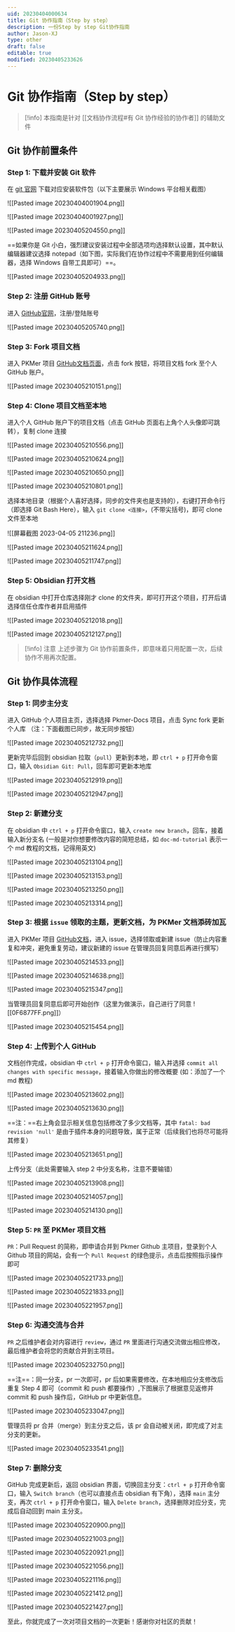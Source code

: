 ```yaml
---
uid: 20230404000634
title: Git 协作指南（Step by step）
description: 一份Step by step Git协作指南
author: Jason-XJ
type: other
draft: false
editable: true
modified: 20230405233626
---
```


# Git 协作指南（Step by step）

> [!info]
> 本指南是针对 [[文档协作流程#有 Git 协作经验的协作者]] 的辅助文件

## Git 协作前置条件

### Step 1: 下载并安装 Git 软件

在 [git 官网](https://git-scm.com/downloads) 下载对应安装软件包（以下主要展示 Windows 平台相关截图）

![[Pasted image 20230404001904.png]]

![[Pasted image 20230404001927.png]]

![[Pasted image 20230405204550.png]]

==如果你是 Git 小白，强烈建议安装过程中全部选项均选择默认设置，其中默认编辑器建议选择 notepad（如下图，实际我们在协作过程中不需要用到任何编辑器，选择 Windows 自带工具即可）==。

![[Pasted image 20230405204933.png]]

### Step 2: 注册 GitHub 账号

进入 [GitHub官网](https://github.com/)，注册/登陆账号

![[Pasted image 20230405205740.png]]

### Step 3: Fork 项目文档

进入 PKMer 项目 [GitHub文档页面](https://github.com/PKM-er/Pkmer-Docs)，点击 fork 按钮，将项目文档 fork 至个人 GitHub 账户。

![[Pasted image 20230405210151.png]]

### Step 4: Clone 项目文档至本地

进入个人 GitHub 账户下的项目文档（点击 GitHub 页面右上角个人头像即可跳转），复制 clone 连接

![[Pasted image 20230405210556.png]]

![[Pasted image 20230405210624.png]]

![[Pasted image 20230405210650.png]]

![[Pasted image 20230405210801.png]]

选择本地目录（根据个人喜好选择，同步的文件夹也是支持的），右键打开命令行（即选择 Git Bash Here），输入 `git clone <连接>`，(不带尖括号)，即可 clone 文件至本地

![[屏幕截图 2023-04-05 211236.png]]

![[Pasted image 20230405211624.png]]

![[Pasted image 20230405211747.png]]

### Step 5: Obsidian 打开文档

在 obsidian 中打开仓库选择刚才 clone 的文件夹，即可打开这个项目，打开后请选择信任仓库作者并启用插件

![[Pasted image 20230405212018.png]]

![[Pasted image 20230405212127.png]]

> [!info] 注意
> 上述步骤为 Git 协作前置条件，即意味着只用配置一次，后续协作不用再次配置。

## Git 协作具体流程

### Step 1: 同步主分支

进入 GitHub 个人项目主页，选择选择 Pkmer-Docs 项目，点击 Sync fork 更新个人库 （注：下面截图已同步，故无同步按钮）

![[Pasted image 20230405212732.png]]

更新完毕后回到 obsidian 拉取（`pull`）更新到本地，即 `ctrl + p` 打开命令窗口，输入 `Obsidian Git: Pull`，回车即可更新本地库

![[Pasted image 20230405212919.png]]

![[Pasted image 20230405212947.png]]

### Step 2: 新建分支

在 obsidian 中 `ctrl + p` 打开命令窗口，输入 `create new branch`，回车，接着输入新分支名 (一般是对你想要修改内容的简短总结，如 `doc-md-tutorial` 表示一个 md 教程的文档，记得用英文)

![[Pasted image 20230405213104.png]]

![[Pasted image 20230405213153.png]]

![[Pasted image 20230405213250.png]]

![[Pasted image 20230405213314.png]]

### Step 3: 根据 `issue` 领取的主题，更新文档，为 PKMer 文档添砖加瓦

进入 PKMer 项目 [GitHub文档](https://github.com/PKM-er/Pkmer-Docs)，进入 issue，选择领取或新建 issue（防止内容重复和冲突，避免重复劳动，建议新建的 issue 在管理员回复同意后再进行撰写）

![[Pasted image 20230405214533.png]]

![[Pasted image 20230405214638.png]]

![[Pasted image 20230405215347.png]]

当管理员回复同意后即可开始创作（这里为做演示，自己进行了同意 ![[0F6877FF.png]]）

![[Pasted image 20230405215454.png]]

### Step 4: 上传到个人 GitHub

文档创作完成，obsidian 中 `ctrl + p` 打开命令窗口，输入并选择 `commit all changes with specific message`，接着输入你做出的修改概要 (如：添加了一个 md 教程)

![[Pasted image 20230405213602.png]]

![[Pasted image 20230405213630.png]]

==注：==右上角会显示相关信息包括修改了多少文档等，其中 `fatal: bad revision 'null'` 是由于插件本身的问题导致，属于正常（后续我们也将尽可能将其修复）

![[Pasted image 20230405213651.png]]

上传分支（此处需要输入 step 2 中分支名称，注意不要输错）

![[Pasted image 20230405213908.png]]

![[Pasted image 20230405214057.png]]

![[Pasted image 20230405214130.png]]

### Step 5: `PR` 至 PKMer 项目文档

`PR`：Pull Request 的简称，即申请合并到 Pkmer Github 主项目，登录到个人 Github 项目的网站，会有一个 `Pull Request` 的绿色提示，点击后按照指示操作即可

![[Pasted image 20230405221733.png]]

![[Pasted image 20230405221833.png]]

![[Pasted image 20230405221957.png]]

### Step 6: 沟通交流与合并

`PR` 之后维护者会对内容进行 `review`，通过 `PR` 里面进行沟通交流做出相应修改，最后维护者会将您的贡献合并到主项目。

![[Pasted image 20230405232750.png]]

==注==：同一分支，pr 一次即可，pr 后如果需要修改，在本地相应分支修改后重复 Step 4 即可（commit 和 push 都要操作）,下图展示了根据意见返修并 commit 和 push 操作后，GitHub pr 中更新信息。

![[Pasted image 20230405233047.png]]

管理员将 pr 合并（merge）到主分支之后，该 pr 会自动被关闭，即完成了对主分支的更新。

![[Pasted image 20230405233541.png]]

### Step 7: 删除分支

GitHub 完成更新后，返回 obsidian 界面，切换回主分支：`ctrl + p` 打开命令窗口，输入 `Switch branch`（也可以直接点击 obsidian 有下角），选择 `main` 主分支，再次 `ctrl + p` 打开命令窗口，输入 `Delete branch`，选择删除对应分支，完成后自动回到 main 主分支。

![[Pasted image 20230405220900.png]]

![[Pasted image 20230405221003.png]]

![[Pasted image 20230405220921.png]]

![[Pasted image 20230405221056.png]]

![[Pasted image 20230405221116.png]]

![[Pasted image 20230405221412.png]]

![[Pasted image 20230405221427.png]]

至此，你就完成了一次对项目文档的一次更新！感谢你对社区的贡献！